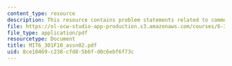 ```yaml
---
content_type: resource
description: This resource contains problem statements related to common emitter amplifier.
file: https://ol-ocw-studio-app-production.s3.amazonaws.com/courses/6-301-solid-state-circuits-fall-2010/8ce10469c238cfd85b6fd0c6ebf6f73c_MIT6_301F10_assn02.pdf
file_type: application/pdf
resourcetype: Document
title: MIT6_301F10_assn02.pdf
uid: 8ce10469-c238-cfd8-5b6f-d0c6ebf6f73c
---
```

